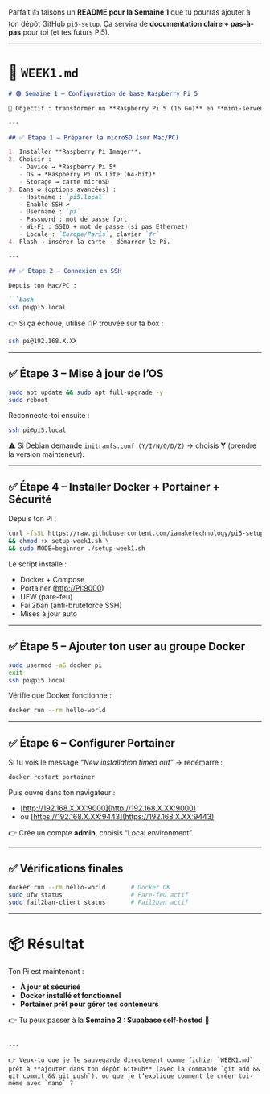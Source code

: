 Parfait 👍 faisons un **README pour la Semaine 1** que tu pourras ajouter à ton dépôt GitHub `pi5-setup`.
Ça servira de **documentation claire + pas-à-pas** pour toi (et tes futurs Pi5).

---

# 📘 `WEEK1.md`

````markdown
# 🟢 Semaine 1 – Configuration de base Raspberry Pi 5

🎯 Objectif : transformer un **Raspberry Pi 5 (16 Go)** en **mini-serveur sécurisé et prêt pour Docker**, avec **Portainer** pour gérer les conteneurs.

---

## ✅ Étape 1 – Préparer la microSD (sur Mac/PC)

1. Installer **Raspberry Pi Imager**.  
2. Choisir :
   - Device → *Raspberry Pi 5*
   - OS → *Raspberry Pi OS Lite (64-bit)*
   - Storage → carte microSD
3. Dans ⚙️ (options avancées) :
   - Hostname : `pi5.local`
   - Enable SSH ✔
   - Username : `pi`
   - Password : mot de passe fort
   - Wi-Fi : SSID + mot de passe (si pas Ethernet)
   - Locale : `Europe/Paris`, clavier `fr`
4. Flash → insérer la carte → démarrer le Pi.

---

## ✅ Étape 2 – Connexion en SSH

Depuis ton Mac/PC :

```bash
ssh pi@pi5.local
````

👉 Si ça échoue, utilise l’IP trouvée sur ta box :

```bash
ssh pi@192.168.X.XX
```

---

## ✅ Étape 3 – Mise à jour de l’OS

```bash
sudo apt update && sudo apt full-upgrade -y
sudo reboot
```

Reconnecte-toi ensuite :

```bash
ssh pi@pi5.local
```

⚠️ Si Debian demande `initramfs.conf (Y/I/N/O/D/Z)` → choisis **Y** (prendre la version mainteneur).

---

## ✅ Étape 4 – Installer Docker + Portainer + Sécurité

Depuis ton Pi :

```bash
curl -fsSL https://raw.githubusercontent.com/iamaketechnology/pi5-setup/main/setup-week1.sh -o setup-week1.sh \
&& chmod +x setup-week1.sh \
&& sudo MODE=beginner ./setup-week1.sh
```

Le script installe :

* Docker + Compose
* Portainer ([http://PI:9000](http://PI:9000))
* UFW (pare-feu)
* Fail2ban (anti-bruteforce SSH)
* Mises à jour auto

---

## ✅ Étape 5 – Ajouter ton user au groupe Docker

```bash
sudo usermod -aG docker pi
exit
ssh pi@pi5.local
```

Vérifie que Docker fonctionne :

```bash
docker run --rm hello-world
```

---

## ✅ Étape 6 – Configurer Portainer

Si tu vois le message *“New installation timed out”* → redémarre :

```bash
docker restart portainer
```

Puis ouvre dans ton navigateur :

* [http://192.168.X.XX:9000](http://192.168.X.XX:9000)
* ou [https://192.168.X.XX:9443](https://192.168.X.XX:9443)

👉 Crée un compte **admin**, choisis “Local environment”.

---

## ✅ Vérifications finales

```bash
docker run --rm hello-world       # Docker OK
sudo ufw status                   # Pare-feu actif
sudo fail2ban-client status       # Fail2ban actif
```

---

# 📦 Résultat

Ton Pi est maintenant :

* **À jour et sécurisé**
* **Docker installé et fonctionnel**
* **Portainer prêt pour gérer tes conteneurs**

👉 Tu peux passer à la **Semaine 2 : Supabase self-hosted** 🚀

```

---

👉 Veux-tu que je le sauvegarde directement comme fichier `WEEK1.md` prêt à **ajouter dans ton dépôt GitHub** (avec la commande `git add && git commit && git push`), ou que je t’explique comment le créer toi-même avec `nano` ?
```
